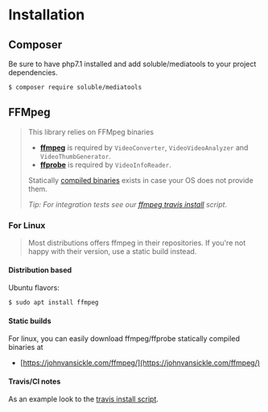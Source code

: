 # Installation


## Composer

Be sure to have php7.1 installed and add soluble/mediatools to your project dependencies.

```bash
$ composer require soluble/mediatools
``` 

## FFMpeg

> This library relies on FFMpeg binaries 
>
> - **[ffmpeg](https://ffmpeg.org/ffmpeg.html)** is required by `VideoConverter`, `VideoVideoAnalyzer` and `VideoThumbGenerator`.
> - **[ffprobe](https://ffmpeg.org/ffprobe.html)** is required by `VideoInfoReader`.
>  
> Statically [compiled binaries](https://ffmpeg.org/download.html) exists in case your OS does not provide them.
>
> *Tip: For integration tests see our [ffmpeg travis install](https://github.com/soluble-io/soluble-mediatools/blob/master/.travis/travis-install-ffmpeg.sh) script*. 
 
### For Linux

> Most distributions offers ffmpeg in their repositories. If you're not happy with
> their version, use a static build instead.

#### Distribution based

Ubuntu flavors:

```bash
$ sudo apt install ffmpeg
```

#### Static builds

For linux, you can easily download ffmpeg/ffprobe statically compiled binaries at

- [https://johnvansickle.com/ffmpeg/](https://johnvansickle.com/ffmpeg/)

#### Travis/CI notes 

As an example look to the [travis install script](https://github.com/soluble-io/soluble-mediatools/blob/master/.travis/travis-install-ffmpeg.sh).
